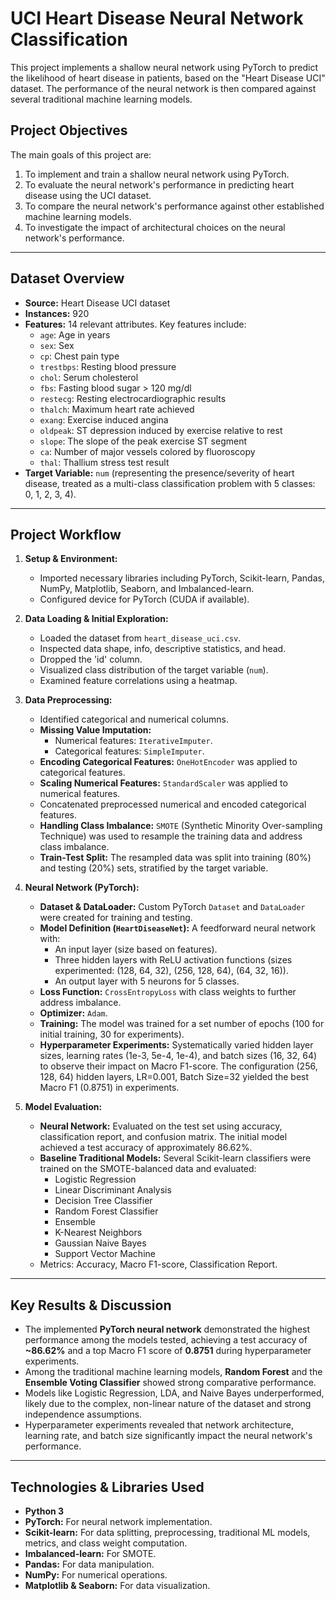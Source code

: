 # UCI Heart Disease Neural Network Classification 

This project implements a shallow neural network using PyTorch to predict the likelihood of heart disease in patients, based on the "Heart Disease UCI" dataset. The performance of the neural network is then compared against several traditional machine learning models.

## Project Objectives

The main goals of this project are:
1.  To implement and train a shallow neural network using PyTorch.
2.  To evaluate the neural network's performance in predicting heart disease using the UCI dataset.
3.  To compare the neural network's performance against other established machine learning models.
4.  To investigate the impact of architectural choices on the neural network's performance.

---

## Dataset Overview

* **Source:** Heart Disease UCI dataset
* **Instances:** 920
* **Features:** 14 relevant attributes. Key features include:
    * `age`: Age in years
    * `sex`: Sex
    * `cp`: Chest pain type
    * `trestbps`: Resting blood pressure 
    * `chol`: Serum cholesterol
    * `fbs`: Fasting blood sugar > 120 mg/dl
    * `restecg`: Resting electrocardiographic results
    * `thalch`: Maximum heart rate achieved
    * `exang`: Exercise induced angina
    * `oldpeak`: ST depression induced by exercise relative to rest
    * `slope`: The slope of the peak exercise ST segment
    * `ca`: Number of major vessels colored by fluoroscopy
    * `thal`: Thallium stress test result
* **Target Variable:** `num` (representing the presence/severity of heart disease, treated as a multi-class classification problem with 5 classes: 0, 1, 2, 3, 4).

---

## Project Workflow

1.  **Setup & Environment:**
    * Imported necessary libraries including PyTorch, Scikit-learn, Pandas, NumPy, Matplotlib, Seaborn, and Imbalanced-learn.
    * Configured device for PyTorch (CUDA if available).

2.  **Data Loading & Initial Exploration:**
    * Loaded the dataset from `heart_disease_uci.csv`.
    * Inspected data shape, info, descriptive statistics, and head.
    * Dropped the 'id' column.
    * Visualized class distribution of the target variable (`num`).
    * Examined feature correlations using a heatmap.

3.  **Data Preprocessing:**
    * Identified categorical and numerical columns.
    * **Missing Value Imputation:**
        * Numerical features: `IterativeImputer`.
        * Categorical features: `SimpleImputer`.
    * **Encoding Categorical Features:** `OneHotEncoder` was applied to categorical features.
    * **Scaling Numerical Features:** `StandardScaler` was applied to numerical features.
    * Concatenated preprocessed numerical and encoded categorical features.
    * **Handling Class Imbalance:** `SMOTE` (Synthetic Minority Over-sampling Technique) was used to resample the training data and address class imbalance.
    * **Train-Test Split:** The resampled data was split into training (80%) and testing (20%) sets, stratified by the target variable.

4.  **Neural Network (PyTorch):**
    * **Dataset & DataLoader:** Custom PyTorch `Dataset` and `DataLoader` were created for training and testing.
    * **Model Definition (`HeartDiseaseNet`):** A feedforward neural network with:
        * An input layer (size based on features).
        * Three hidden layers with ReLU activation functions (sizes experimented: (128, 64, 32), (256, 128, 64), (64, 32, 16)).
        * An output layer with 5 neurons for 5 classes.
    * **Loss Function:** `CrossEntropyLoss` with class weights to further address imbalance.
    * **Optimizer:** `Adam`.
    * **Training:** The model was trained for a set number of epochs (100 for initial training, 30 for experiments).
    * **Hyperparameter Experiments:** Systematically varied hidden layer sizes, learning rates (1e-3, 5e-4, 1e-4), and batch sizes (16, 32, 64) to observe their impact on Macro F1-score. The configuration (256, 128, 64) hidden layers, LR=0.001, Batch Size=32 yielded the best Macro F1 (0.8751) in experiments.

5.  **Model Evaluation:**
    * **Neural Network:** Evaluated on the test set using accuracy, classification report, and confusion matrix. The initial model achieved a test accuracy of approximately 86.62%.
    * **Baseline Traditional Models:** Several Scikit-learn classifiers were trained on the SMOTE-balanced data and evaluated:
        * Logistic Regression
        * Linear Discriminant Analysis
        * Decision Tree Classifier
        * Random Forest Classifier
        * Ensemble
        * K-Nearest Neighbors
        * Gaussian Naive Bayes
        * Support Vector Machine
    * Metrics: Accuracy, Macro F1-score, Classification Report.

---

## Key Results & Discussion

* The implemented **PyTorch neural network** demonstrated the highest performance among the models tested, achieving a test accuracy of **~86.62%** and a top Macro F1 score of **0.8751** during hyperparameter experiments.
* Among the traditional machine learning models, **Random Forest** and the **Ensemble Voting Classifier** showed strong comparative performance.
* Models like Logistic Regression, LDA, and Naive Bayes underperformed, likely due to the complex, non-linear nature of the dataset and strong independence assumptions.
* Hyperparameter experiments revealed that network architecture, learning rate, and batch size significantly impact the neural network's performance.

---

## Technologies & Libraries Used

* **Python 3**
* **PyTorch:** For neural network implementation.
* **Scikit-learn:** For data splitting, preprocessing, traditional ML models, metrics, and class weight computation.
* **Imbalanced-learn:** For SMOTE.
* **Pandas:** For data manipulation.
* **NumPy:** For numerical operations.
* **Matplotlib & Seaborn:** For data visualization.

